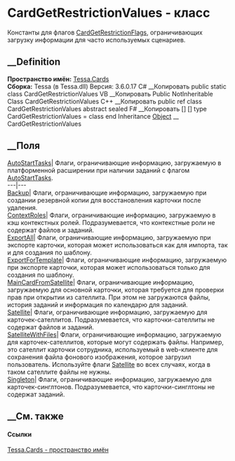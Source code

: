 # CardGetRestrictionValues - класс
Константы для флагов
[CardGetRestrictionFlags](T_Tessa_Cards_CardGetRestrictionFlags.htm),
ограничивающих загрузку информации для часто используемых сценариев.
## __Definition
 **Пространство имён:** [Tessa.Cards](N_Tessa_Cards.htm)  
 **Сборка:** Tessa (в Tessa.dll) Версия: 3.6.0.17
C# __Копировать
     public static class CardGetRestrictionValues
VB __Копировать
     Public NotInheritable Class CardGetRestrictionValues
C++ __Копировать
     public ref class CardGetRestrictionValues abstract sealed
F# __Копировать
     [<AbstractClassAttribute>]
    [<SealedAttribute>]
    type CardGetRestrictionValues = class end
Inheritance
    [Object](https://learn.microsoft.com/dotnet/api/system.object) __ CardGetRestrictionValues
##  __Поля
[AutoStartTasks](F_Tessa_Cards_CardGetRestrictionValues_AutoStartTasks.htm)|
Флаги, ограничивающие информацию, загружаемую в платформенной расширении при
наличии заданий с флагом [AutoStartTasks](T_Tessa_Cards_CardTypeFlags.htm).  
---|---  
[Backup](F_Tessa_Cards_CardGetRestrictionValues_Backup.htm)|  Флаги,
ограничивающие информацию, загружаемую при создании резервной копии для
восстановления карточки после удаления.  
[ContextRoles](F_Tessa_Cards_CardGetRestrictionValues_ContextRoles.htm)|
Флаги, ограничивающие информацию, загружаемую в кэш контекстных ролей.
Подразумевается, что контекстные роли не содержат файлов и заданий.  
[ExportAll](F_Tessa_Cards_CardGetRestrictionValues_ExportAll.htm)|  Флаги,
ограничивающие информацию, загружаемую при экспорте карточки, которая может
использоваться как для импорта, так и для создания по шаблону.  
[ExportForTemplate](F_Tessa_Cards_CardGetRestrictionValues_ExportForTemplate.htm)|
Флаги, ограничивающие информацию, загружаемую при экспорте карточки, которая
может использоваться только для создания по шаблону.  
[MainCardFromSatellite](F_Tessa_Cards_CardGetRestrictionValues_MainCardFromSatellite.htm)|
Флаги, ограничивающие информацию, загружаемую для основной карточки, которая
требуется для проверки прав при открытии из сателлита. При этом не загружаются
файлы, история заданий и информация по календарю для заданий.  
[Satellite](F_Tessa_Cards_CardGetRestrictionValues_Satellite.htm)|  Флаги,
ограничивающие информацию, загружаемую для карточек-сателлитов.
Подразумевается, что карточки-сателлиты не содержат файлов и заданий.  
[SatelliteWithFiles](F_Tessa_Cards_CardGetRestrictionValues_SatelliteWithFiles.htm)|
Флаги, ограничивающие информацию, загружаемую для карточек-сателлитов, которые
могут содержать файлы. Например, это сателлит карточки сотрудника,
используемый в web-клиенте для сохранения файла фонового изображения, которое
загрузил пользователь. Используйте флаги
[Satellite](F_Tessa_Cards_CardGetRestrictionValues_Satellite.htm) во всех
случаях, когда в таком сателлите файлы не нужны.  
[Singleton](F_Tessa_Cards_CardGetRestrictionValues_Singleton.htm)|  Флаги,
ограничивающие информацию, загружаемую для карточек-синглтонов.
Подразумевается, что карточки-синглтоны не содержат заданий.  
## __См. также
#### Ссылки
[Tessa.Cards - пространство имён](N_Tessa_Cards.htm)
